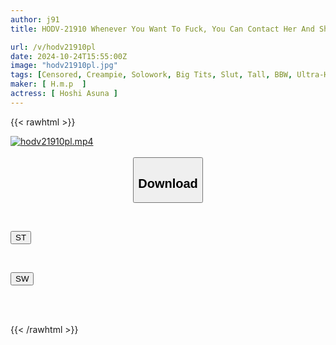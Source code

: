 ```yaml
---
author: j91
title: HODV-21910 Whenever You Want To Fuck, You Can Contact Her And She'll Definitely Let You Fuck Her. She's A Sex Friend With The Best Body Type, Big Tits And A Big Ass, And She's So Convenient. Hoshi Asuna

url: /v/hodv21910pl
date: 2024-10-24T15:55:00Z
image: "hodv21910pl.jpg"
tags: [Censored, Creampie, Solowork, Big Tits, Slut, Tall, BBW, Ultra-Huge Tits, Huge Butt	]
maker: [ H.m.p  ]
actress: [ Hoshi Asuna ]
---
```



{{< rawhtml >}}

<div class="video" data-videoid="qZ9oMXmxvzTzb9x">
    <a href="javascript:;">
        <img src="/v/hodv21910pl/hodv21910pl.jpg" width="WIDTH" height="HEIGHT" alt="hodv21910pl.mp4" loading="lazy">
    </a>
</div>

<script type="text/javascript" src="https://j91.asia/asset/on-demand-st.js"></script>

<br>
  <link rel="stylesheet" href="https://j91.asia/asset/bs5.css">
  
  <center>
  <button class="btn btn-primary" type="button" data-bs-toggle="collapse" data-bs-target=".multi-collapse" aria-expanded="false" aria-controls="multiCollapseExample1 multiCollapseExample2"><h2>Download</h2></button></center>
</p>
<div class="row">
  <div class="col">
    <div class="collapse multi-collapse" id="multiCollapseExample1">
      <div class="card card-body">
	      	      <br>
<div class="buttons">  
<p><a href="/v/hodv21910pl/st.html" target="_blank"><button class="btn-hover color-3"><i class="fa fa-download"></i> ST</button></a></p></div>
    </div>
  </div>
</div>
  <div class="col">
    <div class="collapse multi-collapse" id="multiCollapseExample2">
      <div class="card card-body">
	      <br>
<div class="buttons">
<p><a href="/v/hodv21910pl/sw.html" target="_blank"><button class="btn-hover color-2"><i class="fa fa-download"></i> SW</button></a></p></div>
<br><br>
      </div>
    </div>
  </div>
</div>

{{< /rawhtml >}}